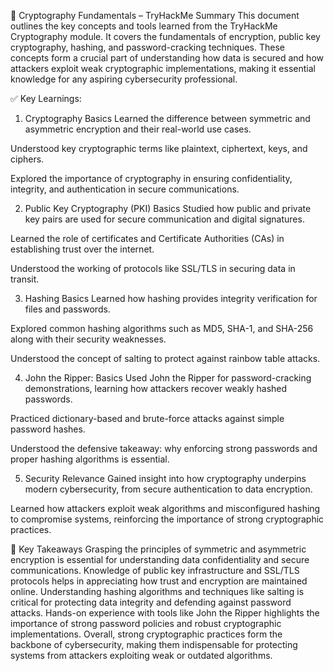 🔐 Cryptography Fundamentals – TryHackMe Summary
This document outlines the key concepts and tools learned from the TryHackMe Cryptography module. It covers the fundamentals of encryption, public key cryptography, hashing, and password-cracking techniques. These concepts form a crucial part of understanding how data is secured and how attackers exploit weak cryptographic implementations, making it essential knowledge for any aspiring cybersecurity professional.

✅ Key Learnings:
1. Cryptography Basics
Learned the difference between symmetric and asymmetric encryption and their real-world use cases.

Understood key cryptographic terms like plaintext, ciphertext, keys, and ciphers.

Explored the importance of cryptography in ensuring confidentiality, integrity, and authentication in secure communications.

2. Public Key Cryptography (PKI) Basics
Studied how public and private key pairs are used for secure communication and digital signatures.

Learned the role of certificates and Certificate Authorities (CAs) in establishing trust over the internet.

Understood the working of protocols like SSL/TLS in securing data in transit.

3. Hashing Basics
Learned how hashing provides integrity verification for files and passwords.

Explored common hashing algorithms such as MD5, SHA-1, and SHA-256 along with their security weaknesses.

Understood the concept of salting to protect against rainbow table attacks.

4. John the Ripper: Basics
Used John the Ripper for password-cracking demonstrations, learning how attackers recover weakly hashed passwords.

Practiced dictionary-based and brute-force attacks against simple password hashes.

Understood the defensive takeaway: why enforcing strong passwords and proper hashing algorithms is essential.

5. Security Relevance
Gained insight into how cryptography underpins modern cybersecurity, from secure authentication to data encryption.

Learned how attackers exploit weak algorithms and misconfigured hashing to compromise systems, reinforcing the importance of strong cryptographic practices.

🧠 Key Takeaways
Grasping the principles of symmetric and asymmetric encryption is essential for understanding data confidentiality and secure communications.
Knowledge of public key infrastructure and SSL/TLS protocols helps in appreciating how trust and encryption are maintained online.
Understanding hashing algorithms and techniques like salting is critical for protecting data integrity and defending against password attacks.
Hands-on experience with tools like John the Ripper highlights the importance of strong password policies and robust cryptographic implementations.
Overall, strong cryptographic practices form the backbone of cybersecurity, making them indispensable for protecting systems from attackers exploiting weak or outdated algorithms.